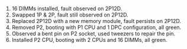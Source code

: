 1. 16 DIMMs installed, fault observed on 2P12D.
2. Swapped 1P & 2P, fault still observed on 2P12D.
3. Replaced 2P12D with a new memory module, fault persists on 2P12D.
4. Removed P2, booting with P1 CPU and 1 DPC configuration, all green.
5. Observed a bent pin on P2 socket, used tweezers to repair the pin.
6. Installed P2 CPU, booting with 2 CPUs and 16 DIMMs, all green.


